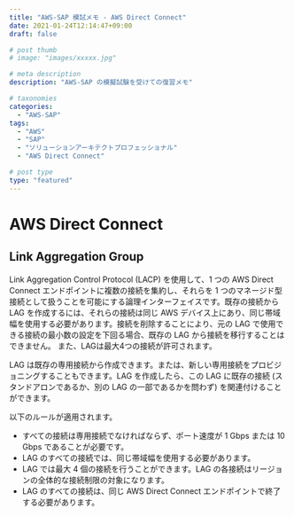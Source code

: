 ```yaml
---
title: "AWS-SAP 模試メモ - AWS Direct Connect"
date: 2021-01-24T12:14:47+09:00
draft: false

# post thumb
# image: "images/xxxxx.jpg"

# meta description
description: "AWS-SAP の模擬試験を受けての復習メモ"

# taxonomies
categories:
  - "AWS-SAP"
tags:
  - "AWS"
  - "SAP"
  - "ソリューションアーキテクトプロフェッショナル"
  - "AWS Direct Connect"

# post type
type: "featured"
---
```


# AWS Direct Connect

## Link Aggregation Group
Link Aggregation Control Protocol (LACP) を使用して、1 つの AWS Direct Connect エンドポイントに複数の接続を集約し、それらを 1 つのマネージド型接続として扱うことを可能にする論理インターフェイスです。既存の接続から LAG を作成するには、それらの接続は同じ AWS デバイス上にあり、同じ帯域幅を使用する必要があります。接続を削除することにより、元の LAG で使用できる接続の最小数の設定を下回る場合、既存の LAG から接続を移行することはできません。 また、LAGは最大4つの接続が許可されます。

LAG は既存の専用接続から作成できます。または、新しい専用接続をプロビジョニングすることもできます。LAG を作成したら、この LAG に既存の接続 (スタンドアロンであるか、別の LAG の一部であるかを問わず) を関連付けることができます。

以下のルールが適用されます。

- すべての接続は専用接続でなければならず、ポート速度が 1 Gbps または 10 Gbps であることが必要です。
- LAG のすべての接続では、同じ帯域幅を使用する必要があります。
- LAG では最大 4 個の接続を行うことができます。LAG の各接続はリージョンの全体的な接続制限の対象になります。
- LAG のすべての接続は、同じ AWS Direct Connect エンドポイントで終了する必要があります。

